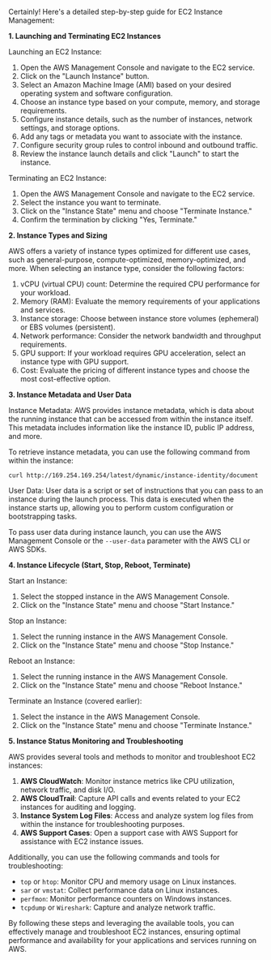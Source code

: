 Certainly! Here's a detailed step-by-step guide for EC2 Instance Management:

**1. Launching and Terminating EC2 Instances**

Launching an EC2 Instance:

1. Open the AWS Management Console and navigate to the EC2 service.
2. Click on the "Launch Instance" button.
3. Select an Amazon Machine Image (AMI) based on your desired operating system and software configuration.
4. Choose an instance type based on your compute, memory, and storage requirements.
5. Configure instance details, such as the number of instances, network settings, and storage options.
6. Add any tags or metadata you want to associate with the instance.
7. Configure security group rules to control inbound and outbound traffic.
8. Review the instance launch details and click "Launch" to start the instance.

Terminating an EC2 Instance:

1. Open the AWS Management Console and navigate to the EC2 service.
2. Select the instance you want to terminate.
3. Click on the "Instance State" menu and choose "Terminate Instance."
4. Confirm the termination by clicking "Yes, Terminate."

**2. Instance Types and Sizing**

AWS offers a variety of instance types optimized for different use cases, such as general-purpose, compute-optimized, memory-optimized, and more. When selecting an instance type, consider the following factors:

1. vCPU (virtual CPU) count: Determine the required CPU performance for your workload.
2. Memory (RAM): Evaluate the memory requirements of your applications and services.
3. Instance storage: Choose between instance store volumes (ephemeral) or EBS volumes (persistent).
4. Network performance: Consider the network bandwidth and throughput requirements.
5. GPU support: If your workload requires GPU acceleration, select an instance type with GPU support.
6. Cost: Evaluate the pricing of different instance types and choose the most cost-effective option.

**3. Instance Metadata and User Data**

Instance Metadata: AWS provides instance metadata, which is data about the running instance that can be accessed from within the instance itself. This metadata includes information like the instance ID, public IP address, and more.

To retrieve instance metadata, you can use the following command from within the instance:

```
curl http://169.254.169.254/latest/dynamic/instance-identity/document
```

User Data: User data is a script or set of instructions that you can pass to an instance during the launch process. This data is executed when the instance starts up, allowing you to perform custom configuration or bootstrapping tasks.

To pass user data during instance launch, you can use the AWS Management Console or the `--user-data` parameter with the AWS CLI or AWS SDKs.

**4. Instance Lifecycle (Start, Stop, Reboot, Terminate)**

Start an Instance:

1. Select the stopped instance in the AWS Management Console.
2. Click on the "Instance State" menu and choose "Start Instance."

Stop an Instance:

1. Select the running instance in the AWS Management Console.
2. Click on the "Instance State" menu and choose "Stop Instance."

Reboot an Instance:

1. Select the running instance in the AWS Management Console.
2. Click on the "Instance State" menu and choose "Reboot Instance."

Terminate an Instance (covered earlier):

1. Select the instance in the AWS Management Console.
2. Click on the "Instance State" menu and choose "Terminate Instance."

**5. Instance Status Monitoring and Troubleshooting**

AWS provides several tools and methods to monitor and troubleshoot EC2 instances:

1. **AWS CloudWatch**: Monitor instance metrics like CPU utilization, network traffic, and disk I/O.
2. **AWS CloudTrail**: Capture API calls and events related to your EC2 instances for auditing and logging.
3. **Instance System Log Files**: Access and analyze system log files from within the instance for troubleshooting purposes.
4. **AWS Support Cases**: Open a support case with AWS Support for assistance with EC2 instance issues.

Additionally, you can use the following commands and tools for troubleshooting:

- `top` or `htop`: Monitor CPU and memory usage on Linux instances.
- `sar` or `vmstat`: Collect performance data on Linux instances.
- `perfmon`: Monitor performance counters on Windows instances.
- `tcpdump` or `Wireshark`: Capture and analyze network traffic.

By following these steps and leveraging the available tools, you can effectively manage and troubleshoot EC2 instances, ensuring optimal performance and availability for your applications and services running on AWS.